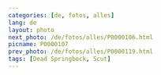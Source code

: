 ```yaml
---
categories: [de, fotos, alles]
lang: de
layout: photo
next_photo: /de/fotos/alles/P0000106.html
picname: P0000107
prev_photo: /de/fotos/alles/P0000119.html
tags: [Dead Springbock, Scut]
---
```

